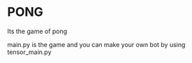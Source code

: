 # PONG
Its the game of pong 

main.py is the game
and you can make your own bot by using tensor_main.py

